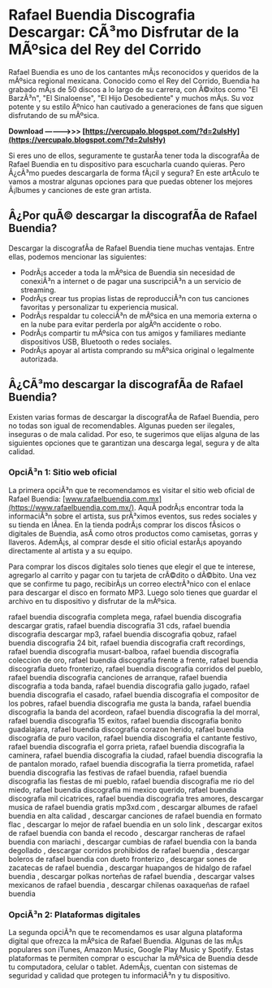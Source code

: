 # Rafael Buendia Discografia Descargar: CÃ³mo Disfrutar de la MÃºsica del Rey del Corrido
 
Rafael Buendia es uno de los cantantes mÃ¡s reconocidos y queridos de la mÃºsica regional mexicana. Conocido como el Rey del Corrido, Buendia ha grabado mÃ¡s de 50 discos a lo largo de su carrera, con Ã©xitos como "El BarzÃ³n", "El Sinaloense", "El Hijo Desobediente" y muchos mÃ¡s. Su voz potente y su estilo Ãºnico han cautivado a generaciones de fans que siguen disfrutando de su mÃºsica.
 
**Download –––––>>> [https://vercupalo.blogspot.com/?d=2uIsHy](https://vercupalo.blogspot.com/?d=2uIsHy)**


 
Si eres uno de ellos, seguramente te gustarÃ­a tener toda la discografÃ­a de Rafael Buendia en tu dispositivo para escucharla cuando quieras. Pero Â¿cÃ³mo puedes descargarla de forma fÃ¡cil y segura? En este artÃ­culo te vamos a mostrar algunas opciones para que puedas obtener los mejores Ã¡lbumes y canciones de este gran artista.
 
## Â¿Por quÃ© descargar la discografÃ­a de Rafael Buendia?
 
Descargar la discografÃ­a de Rafael Buendia tiene muchas ventajas. Entre ellas, podemos mencionar las siguientes:
 
- PodrÃ¡s acceder a toda la mÃºsica de Buendia sin necesidad de conexiÃ³n a internet o de pagar una suscripciÃ³n a un servicio de streaming.
- PodrÃ¡s crear tus propias listas de reproducciÃ³n con tus canciones favoritas y personalizar tu experiencia musical.
- PodrÃ¡s respaldar tu colecciÃ³n de mÃºsica en una memoria externa o en la nube para evitar perderla por algÃºn accidente o robo.
- PodrÃ¡s compartir tu mÃºsica con tus amigos y familiares mediante dispositivos USB, Bluetooth o redes sociales.
- PodrÃ¡s apoyar al artista comprando su mÃºsica original o legalmente autorizada.

## Â¿CÃ³mo descargar la discografÃ­a de Rafael Buendia?
 
Existen varias formas de descargar la discografÃ­a de Rafael Buendia, pero no todas son igual de recomendables. Algunas pueden ser ilegales, inseguras o de mala calidad. Por eso, te sugerimos que elijas alguna de las siguientes opciones que te garantizan una descarga legal, segura y de alta calidad.
 
### OpciÃ³n 1: Sitio web oficial
 
La primera opciÃ³n que te recomendamos es visitar el sitio web oficial de Rafael Buendia: [www.rafaelbuendia.com.mx](https://www.rafaelbuendia.com.mx/). AquÃ­ podrÃ¡s encontrar toda la informaciÃ³n sobre el artista, sus prÃ³ximos eventos, sus redes sociales y su tienda en lÃ­nea. En la tienda podrÃ¡s comprar los discos fÃ­sicos o digitales de Buendia, asÃ­ como otros productos como camisetas, gorras y llaveros. AdemÃ¡s, al comprar desde el sitio oficial estarÃ¡s apoyando directamente al artista y a su equipo.
 
Para comprar los discos digitales solo tienes que elegir el que te interese, agregarlo al carrito y pagar con tu tarjeta de crÃ©dito o dÃ©bito. Una vez que se confirme tu pago, recibirÃ¡s un correo electrÃ³nico con el enlace para descargar el disco en formato MP3. Luego solo tienes que guardar el archivo en tu dispositivo y disfrutar de la mÃºsica.
 
rafael buendia discografia completa mega,  rafael buendia discografia descargar gratis,  rafael buendia discografia 31 cds,  rafael buendia discografia descargar mp3,  rafael buendia discografia qobuz,  rafael buendia discografia 24 bit,  rafael buendia discografia craft recordings,  rafael buendia discografia musart-balboa,  rafael buendia discografia coleccion de oro,  rafael buendia discografia frente a frente,  rafael buendia discografia dueto fronterizo,  rafael buendia discografia corridos del pueblo,  rafael buendia discografia canciones de arranque,  rafael buendia discografia a toda banda,  rafael buendia discografia gallo jugado,  rafael buendia discografia el casado,  rafael buendia discografia el compositor de los pobres,  rafael buendia discografia me gusta la banda,  rafael buendia discografia la banda del acordeon,  rafael buendia discografia la del morral,  rafael buendia discografia 15 exitos,  rafael buendia discografia bonito guadalajara,  rafael buendia discografia corazon herido,  rafael buendia discografia de puro vacilon,  rafael buendia discografia el cantante festivo,  rafael buendia discografia el gorra prieta,  rafael buendia discografia la caminera,  rafael buendia discografia la ciudad,  rafael buendia discografia la de pantalon morado,  rafael buendia discografia la tierra prometida,  rafael buendia discografia las festivas de rafael buendia,  rafael buendia discografia las fiestas de mi pueblo,  rafael buendia discografia me rio del miedo,  rafael buendia discografia mi mexico querido,  rafael buendia discografia mil cicatrices,  rafael buendia discografia tres amores,  descargar musica de rafael buendia gratis mp3xd.com ,  descargar albumes de rafael buendia en alta calidad ,  descargar canciones de rafael buendia en formato flac ,  descargar lo mejor de rafael buendia en un solo link ,  descargar exitos de rafael buendia con banda el recodo ,  descargar rancheras de rafael buendia con mariachi ,  descargar cumbias de rafael buendia con la banda degollado ,  descargar corridos prohibidos de rafael buendia ,  descargar boleros de rafael buendia con dueto fronterizo ,  descargar sones de zacatecas de rafael buendia ,  descargar huapangos de hidalgo de rafael buendia ,  descargar polkas norteñas de rafael buendia ,  descargar valses mexicanos de rafael buendia ,  descargar chilenas oaxaqueñas de rafael buendia
 
### OpciÃ³n 2: Plataformas digitales
 
La segunda opciÃ³n que te recomendamos es usar alguna plataforma digital que ofrezca la mÃºsica de Rafael Buendia. Algunas de las mÃ¡s populares son iTunes, Amazon Music, Google Play Music y Spotify. Estas plataformas te permiten comprar o escuchar la mÃºsica de Buendia desde tu computadora, celular o tablet. AdemÃ¡s, cuentan con sistemas de seguridad y calidad que protegen tu informaciÃ³n y tu dispositivo.
 <p 8cf37b1e13
 
